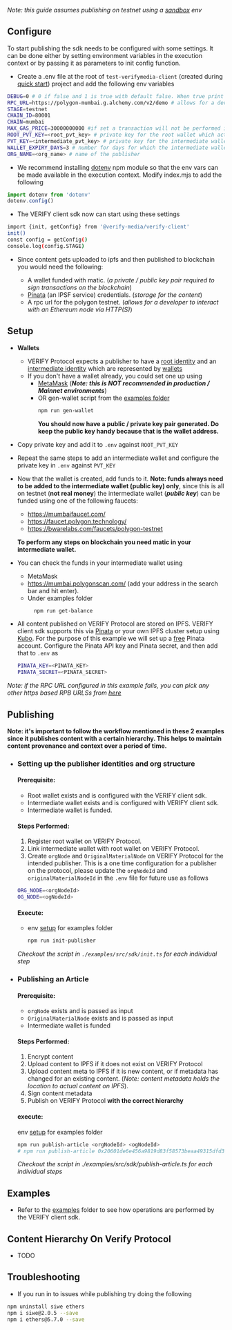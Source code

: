 _Note: this guide assumes publishing on testnet using a [sandbox](https://docs.verifymedia.com/smart-contracts/#sandbox) env_

## Configure

To start publishing the sdk needs to be configured with some settings. It can be done either by setting environment variables in the execution context or by passing it as parameters to init config function.

- Create a .env file at the root of `test-verifymedia-client` (created during [quick start](https://github.com/verify-media/verify-client/blob/main/README.md#quick-start)) project and add the following env variables

```bash
DEBUG=0 # 0 if false and 1 is true with default false. When true print debug logs
RPC_URL=https://polygon-mumbai.g.alchemy.com/v2/demo # allows for a developer to interact with an Ethereum node via HTTP(S)
STAGE=testnet
CHAIN_ID=80001
CHAIN=mumbai
MAX_GAS_PRICE=30000000000 #if set a transaction will not be performed if network gas is above this limit
ROOT_PVT_KEY=<root_pvt_key> # private key for the root wallet which acts as the publishers identity
PVT_KEY=<intermediate_pvt_key> # private key for the intermediate wallet which acts as the signer, there could be more than one signer wallets hence its preferred to pass this value as a parameter instead
WALLET_EXPIRY_DAYS=3 # number for days for which the intermediate wallet is active and authorized
ORG_NAME=<org_name> # name of the publisher
```

- We recommend installing [dotenv](https://www.npmjs.com/package/dotenv) npm module so that the env vars can be made available in the execution context. Modify index.mjs to add the following

```javascript
import dotenv from 'dotenv'
dotenv.config()
```

- The VERIFY client sdk now can start using these settings

```bash
import {init, getConfig} from '@verify-media/verify-client'
init()
const config = getConfig()
console.log(config.STAGE)
```

- Since content gets uploaded to ipfs and then published to blockchain you would need the following:

  - A wallet funded with matic. (_a private / public key pair required to sign transactions on the blockchain_)
  - [Pinata](https://www.pinata.cloud/) (an IPSF service) credentials. (_storage for the content_)
  - A rpc url for the polygon testnet. (_allows for a developer to interact with an Ethereum node via HTTP(S)_)

## Setup

- **Wallets**
  - VERIFY Protocol expects a publisher to have a [root identity](https://docs.verifymedia.com/publishing/identity/#registering-a-root-identity) and an [intermediate identity](https://docs.verifymedia.com/publishing/identity/#creating-a-intermediate-identity) which are represented by [wallets](https://ethereum.org/wallets)
  - If you don't have a wallet already, you could set one up using
    - [MetaMask](https://codehs.com/tutorial/jkeesh/how-to-set-up-an-ethereum-wallet-on-metamask) (_<b>Note: this is NOT recommended in production / Mainnet environments</b>_)
    - OR gen-wallet script from the [examples folder](https://github.com/verify-media/verify-client/blob/main/example/README.md)
      ```bash
      npm run gen-wallet
      ```
      **You should now have a public / private key pair generated. Do keep the public key handy because that is the wallet address.**
- Copy private key and add it to `.env` against `ROOT_PVT_KEY`
- Repeat the same steps to add an intermediate wallet and configure the private key in `.env` against `PVT_KEY`

- Now that the wallet is created, add funds to it.
  **Note: funds always need to be added to the intermediate wallet (public key) only**, since this is all on testnet (**not real money**) the intermediate wallet (_<b>public key</b>_) can be funded using one of the following faucets:

  - https://mumbaifaucet.com/
  - https://faucet.polygon.technology/
  - https://bwarelabs.com/faucets/polygon-testnet

  **To perform any steps on blockchain you need matic in your intermediate wallet.**

- You can check the funds in your intermediate wallet using
  - MetaMask
  - https://mumbai.polygonscan.com/ (add your address in the search bar and hit enter).
  - Under examples folder
    ```bash
      npm run get-balance
    ```
- All content published on VERIFY Protocol are stored on IPFS. VERIFY client sdk supports this via [Pinata](https://www.pinata.cloud/) or your own IPFS cluster setup using [Kubo](https://github.com/ipfs/kubo).
  For the purpose of this example we will set up a [free](https://www.pinata.cloud/pricing) Pinata account. Configure the Pinata API key and Pinata secret, and then add that to `.env` as

  ```bash
  PINATA_KEY=<PINATA_KEY>
  PINATA_SECRET=<PINATA_SECRET>
  ```

_Note: if the RPC URL configured in this example fails, you can pick any other https based RPB URLSs from [here](https://chainlist.org/?search=mumbai&testnets=true)_

## Publishing

<b>Note: it's important to follow the workflow mentioned in these 2 examples since it publishes content with a certain hierarchy. This helps to maintain content provenance and context over a period of time.</b>


- ### Setting up the publisher identities and org structure 
  #### Prerequisite:
  - Root wallet exists and is configured with the VERIFY client sdk.
  - Intermediate wallet exists and is configured with VERIFY client sdk.
  - Intermediate wallet is funded.

  #### Steps Performed:
  1. Register root wallet on VERIFY Protocol.
  2. Link intermediate wallet with root wallet on VERIFY Protocol.
  3. Create `orgNode` and `OriginalMaterialNode` on VERIFY Protocol for the intended publisher. This is a one time configuration for a publisher on the protocol, please update the `orgNodeId` and `originalMaterialNodeId` in the `.env` file for future use as follows

    ```bash
    ORG_NODE=<orgNodeId>
    OG_NODE=<ogNodeId>
    ```

  #### Execute:
  - env [setup](https://github.com/bclxyz/np-client/blob/master/example/README.md) for examples folder

    ```bash
    npm run init-publisher
    ```

  <i>Checkout the script in `./examples/src/sdk/init.ts` for each individual step</i>

- ### Publishing an Article

  #### Prerequisite:
  - `orgNode` exists and is passed as input
  - `OriginalMaterialNode` exists and is passed as input
  - Intermediate wallet is funded

  #### Steps Performed:
  1. Encrypt content
  2. Upload content to IPFS if it does not exist on VERIFY Protocol
  3. Upload content meta to IPFS if it is new content, or if metadata has changed for an existing content. (_Note: content metadata holds the location to actual content on IPFS_).
  4. Sign content metadata
  5. Publish on VERIFY Protocol <b>with the correct hierarchy</b>


  #### execute: 
  env [setup](https://github.com/bclxyz/np-client/blob/master/example/README.md) for examples folder

  ```bash
  npm run publish-article <orgNodeId> <ogNodeId>
  # npm run publish-article 0x20601de6e456a9819d83f58573beaa49315dfd3af31bb030e4d85e19c3beb07f 0xeb6a6499ad57495ca0687e648821fe3b64df8a3c661eea30c2aed2f00eb1fdd8
  ```

  <i>Checkout the script in ./examples/src/sdk/publish-article.ts for each individual steps</i>

## Examples

* Refer to the [examples](https://github.com/verify-media/verify-client/blob/main/example/README.md) folder to see how operations are performed by the VERIFY client sdk.

## Content Hierarchy On Verify Protocol
* TODO

## Troubleshooting

* If you run in to issues while publishing try doing the following

```bash
npm uninstall siwe ethers
npm i siwe@2.0.5 --save
npm i ethers@5.7.0 --save
```
